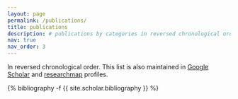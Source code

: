 ```yaml
---
layout: page
permalink: /publications/
title: publications
description: # publications by categories in reversed chronological order. generated by jekyll-scholar.
nav: true
nav_order: 3
---
```

<!-- _pages/publications.md -->

In reversed chronological order.
This list is also maintained in <a href="https://scholar.google.co.jp/citations?user=rFnRl1gAAAAJ">Google Scholar</a> and <a href="https://researchmap.jp/yudaitanabe?lang=en">researchmap</a> profiles.

<div class="publications">

{% bibliography -f {{ site.scholar.bibliography }} %}

</div>
